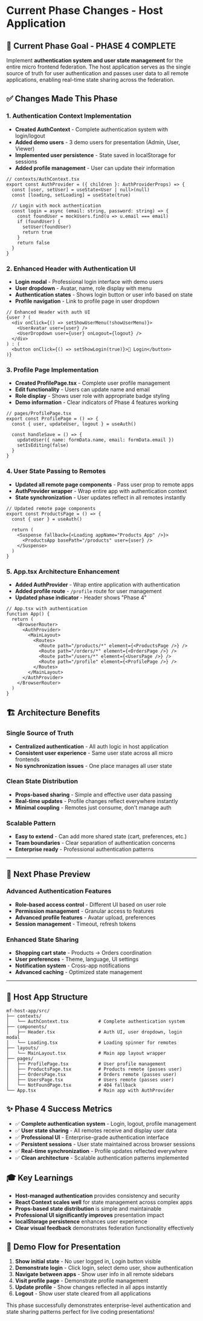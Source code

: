 # Current Phase Changes - Host Application

## 🎯 **Current Phase Goal - PHASE 4 COMPLETE**
Implement **authentication system and user state management** for the entire micro frontend federation. The host application serves as the single source of truth for user authentication and passes user data to all remote applications, enabling real-time state sharing across the federation.

## ✅ **Changes Made This Phase**

### **1. Authentication Context Implementation**
- **Created AuthContext** - Complete authentication system with login/logout
- **Added demo users** - 3 demo users for presentation (Admin, User, Viewer)
- **Implemented user persistence** - State saved in localStorage for sessions
- **Added profile management** - User can update their information

```tsx
// contexts/AuthContext.tsx
export const AuthProvider = ({ children }: AuthProviderProps) => {
  const [user, setUser] = useState<User | null>(null)
  const [loading, setLoading] = useState(true)
  
  // Login with mock authentication
  const login = async (email: string, password: string) => {
    const foundUser = mockUsers.find(u => u.email === email)
    if (foundUser) {
      setUser(foundUser)
      return true
    }
    return false
  }
}
```

### **2. Enhanced Header with Authentication UI**
- **Login modal** - Professional login interface with demo users
- **User dropdown** - Avatar, name, role display with menu
- **Authentication states** - Shows login button or user info based on state
- **Profile navigation** - Link to profile page in user dropdown

```tsx
// Enhanced Header with auth UI
{user ? (
  <div onClick={() => setShowUserMenu(!showUserMenu)}>
    <UserAvatar user={user} />
    <UserDropdown user={user} onLogout={logout} />
  </div>
) : (
  <button onClick={() => setShowLogin(true)}>🔐 Login</button>
)}
```

### **3. Profile Page Implementation**
- **Created ProfilePage.tsx** - Complete user profile management
- **Edit functionality** - Users can update name and email
- **Role display** - Shows user role with appropriate badge styling
- **Demo information** - Clear indicators of Phase 4 features working

```tsx
// pages/ProfilePage.tsx
export const ProfilePage = () => {
  const { user, updateUser, logout } = useAuth()
  
  const handleSave = () => {
    updateUser({ name: formData.name, email: formData.email })
    setIsEditing(false)
  }
}
```

### **4. User State Passing to Remotes**
- **Updated all remote page components** - Pass user prop to remote apps
- **AuthProvider wrapper** - Wrap entire app with authentication context
- **State synchronization** - User updates reflect in all remotes instantly

```tsx
// Updated remote page components
export const ProductsPage = () => {
  const { user } = useAuth()
  
  return (
    <Suspense fallback={<Loading appName="Products App" />}>
      <ProductsApp basePath="/products" user={user} />
    </Suspense>
  )
}
```

### **5. App.tsx Architecture Enhancement**
- **Added AuthProvider** - Wrap entire application with authentication
- **Added profile route** - `/profile` route for user management
- **Updated phase indicator** - Header shows "Phase 4" 

```tsx
// App.tsx with authentication
function App() {
  return (
    <BrowserRouter>
      <AuthProvider>
        <MainLayout>
          <Routes>
            <Route path="/products/*" element={<ProductsPage />} />
            <Route path="/orders/*" element={<OrdersPage />} />
            <Route path="/users/*" element={<UsersPage />} />
            <Route path="/profile" element={<ProfilePage />} />
          </Routes>
        </MainLayout>
      </AuthProvider>
    </BrowserRouter>
  )
}
```

## 🏗️ **Architecture Benefits**

### **Single Source of Truth**
- **Centralized authentication** - All auth logic in host application
- **Consistent user experience** - Same user state across all micro frontends
- **No synchronization issues** - One place manages all user state

### **Clean State Distribution**
- **Props-based sharing** - Simple and effective user data passing
- **Real-time updates** - Profile changes reflect everywhere instantly
- **Minimal coupling** - Remotes just consume, don't manage auth

### **Scalable Pattern**
- **Easy to extend** - Can add more shared state (cart, preferences, etc.)
- **Team boundaries** - Clear separation of authentication concerns
- **Enterprise ready** - Professional authentication patterns

---

## 🚀 **Next Phase Preview**

### **Advanced Authentication Features**
- **Role-based access control** - Different UI based on user role
- **Permission management** - Granular access to features
- **Advanced profile features** - Avatar upload, preferences
- **Session management** - Timeout, refresh tokens

### **Enhanced State Sharing**
- **Shopping cart state** - Products → Orders coordination
- **User preferences** - Theme, language, UI settings
- **Notification system** - Cross-app notifications
- **Advanced caching** - Optimized state management

---

## 📁 **Host App Structure**

```
mf-host-app/src/
├── contexts/
│   └── AuthContext.tsx           # Complete authentication system
├── components/
│   ├── Header.tsx                # Auth UI, user dropdown, login modal
│   └── Loading.tsx               # Loading spinner for remotes
├── layouts/
│   └── MainLayout.tsx            # Main app layout wrapper
├── pages/
│   ├── ProfilePage.tsx           # User profile management
│   ├── ProductsPage.tsx          # Products remote (passes user)
│   ├── OrdersPage.tsx            # Orders remote (passes user)
│   ├── UsersPage.tsx             # Users remote (passes user)
│   └── NotFoundPage.tsx          # 404 fallback
└── App.tsx                       # Main app with AuthProvider
```

## ✨ **Phase 4 Success Metrics**
- ✅ **Complete authentication system** - Login, logout, profile management
- ✅ **User state sharing** - All remotes receive and display user data
- ✅ **Professional UI** - Enterprise-grade authentication interface
- ✅ **Persistent sessions** - User state maintained across browser sessions
- ✅ **Real-time synchronization** - Profile updates reflected everywhere
- ✅ **Clean architecture** - Scalable authentication patterns implemented

## 🎓 **Key Learnings**
- **Host-managed authentication** provides consistency and security
- **React Context scales well** for state management across complex apps
- **Props-based state distribution** is simple and maintainable
- **Professional UI significantly improves** presentation impact
- **localStorage persistence** enhances user experience
- **Clear visual feedback** demonstrates federation functionality effectively

## 🎯 **Demo Flow for Presentation**
1. **Show initial state** - No user logged in, Login button visible
2. **Demonstrate login** - Click login, select demo user, show authentication
3. **Navigate between apps** - Show user info in all remote sidebars
4. **Visit profile page** - Demonstrate profile management
5. **Update profile** - Show changes reflected in all apps instantly
6. **Logout** - Show user state cleared from all applications

This phase successfully demonstrates enterprise-level authentication and state sharing patterns perfect for live coding presentations!